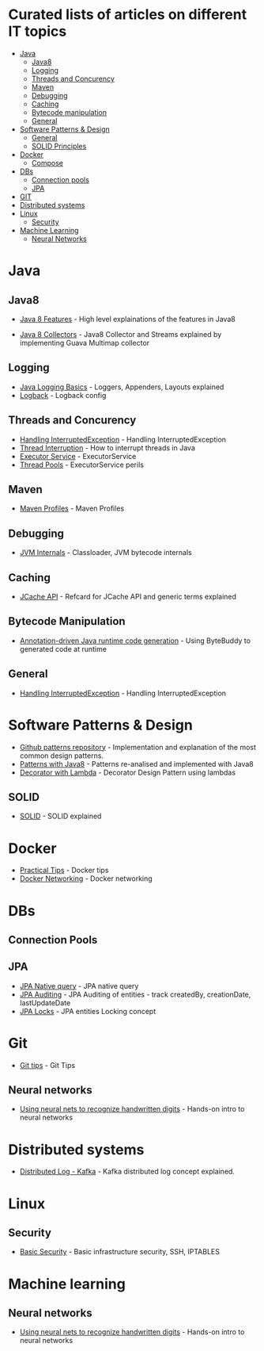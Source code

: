 # Curated lists of articles on different IT topics

- [Java](#java)
    - [Java8](#java8)
    - [Logging](#logging)
    - [Threads and Concurency](#threads-and-concurency)
    - [Maven](#maven)
    - [Debugging](#debugging)
    - [Caching](#caching)
    - [Bytecode manipulation](#bytecode-manipulation)
    - [General](#general)
- [Software Patterns & Design](#patterns)    
    - [General](#general)
    - [SOLID Principles](#solid)
- [Docker](#docker)
    - [Compose](#compose)
- [DBs](#database)
    - [Connection pools](#ancients)
    - [JPA](#jpa)
- [GIT](#git)
- [Distributed systems](#distributed-systems)
- [Linux](#linux)
    - [Security](#security)
- [Machine Learning](#machine-learning)
    - [Neural Networks](#neural-networks)
    
    
# Java    

## Java8

* [Java 8 Features](http://winterbe.com/posts/2014/03/16/java-8-tutorial/) - High level explainations of the features in Java8
  
* [Java 8 Collectors](http://codingjunkie.net/guava-and-java8-collectors/) - Java8 Collector and Streams explained by implementing Guava Multimap collector

## Logging
 * [Java Logging Basics](https://www.loggly.com/ultimate-guide/java-logging-basics/) - Loggers, Appenders, Layouts explained
 * [Logback](https://dzone.com/articles/logback-configuration-using-xml) - Logback config


## Threads and Concurency
* [Handling InterruptedException](http://www.ibm.com/developerworks/library/j-jtp05236/) - Handling InterruptedException
* [Thread Interruption](https://dzone.com/articles/understanding-thread-interruption-in-java) - How to interrupt threads in Java  
* [Executor Service](http://www.baeldung.com/java-executor-service-tutorial) - ExecutorService
* [Thread Pools](http://jvns.ca/blog/2016/03/27/thread-pools-how-do-i-use-them/) - ExecutorService perils

## Maven
 * [Maven Profiles](http://www.petrikainulainen.net/programming/tips-and-tricks/creating-profile-specific-configuration-files-with-maven/) - Maven Profiles


## Debugging
 * [JVM Internals](http://www.cubrid.org/blog/dev-platform/understanding-jvm-internals/) - Classloader, JVM bytecode internals   

## Caching
 * [JCache API](https://dzone.com/refcardz/java-caching) - Refcard for JCache API and generic terms explained

## Bytecode Manipulation

* [Annotation-driven Java runtime code generation](http://zeroturnaround.com/rebellabs/how-my-new-friend-byte-buddy-enables-annotation-driven-java-runtime-code-generation) - Using ByteBuddy to generated code at runtime


## General
 * [Handling InterruptedException](http://www.ibm.com/developerworks/library/j-jtp05236/) - Handling InterruptedException

# Software Patterns & Design
* [Github patterns repository](https://github.com/iluwatar/java-design-patterns) - Implementation and explanation of the most common design patterns.
* [Patterns with Java8](https://www.youtube.com/watch?v=-k2X7guaArU) - Patterns re-analised and implemented with Java8
* [Decorator with Lambda](http://www.javaadvent.com/2015/12/decorator-design-pattern-using-lambdas.html) - Decorator Design Pattern using lambdas

## SOLID
* [SOLID](https://dzone.com/articles/the-solid-principles-in-real-life) - SOLID explained


# Docker
* [Practical Tips](http://www.smartjava.org/content/10-practical-docker-tips-day-day-docker-usage) - Docker tips
* [Docker Networking](https://docs.docker.com/engine/userguide/networking/dockernetworks/) - Docker networking

# DBs

## Connection Pools


## JPA
* [JPA Native query](http://www.thoughts-on-java.org/jpa-native-queries/) - JPA native query
* [JPA Auditing](http://www.baeldung.com/database-auditing-jpa) - JPA Auditing of entities - track createdBy, creationDate, lastUpdateDate
* [JPA Locks](http://vladmihalcea.com/2015/01/12/a-beginners-guide-to-java-persistence-locking/) - JPA entities Locking concept 

# Git

* [Git tips](http://www.alexkras.com/19-git-tips-for-everyday-use/) - Git Tips

## Neural networks
* [Using neural nets to recognize handwritten digits](http://neuralnetworksanddeeplearning.com/chap1.html) - Hands-on intro to neural networks

# Distributed systems 
* [Distributed Log - Kafka](https://engineering.linkedin.com/distributed-systems/log-what-every-software-engineer-should-know-about-real-time-datas-unifying) - Kafka distributed log concept explained.

# Linux

## Security
* [Basic Security](http://blog.mailgun.com/security-guide-basic-infrastructure-security/) - Basic infrastructure security, SSH, IPTABLES

# Machine learning

## Neural networks
* [Using neural nets to recognize handwritten digits](http://neuralnetworksanddeeplearning.com/chap1.html) - Hands-on intro to neural networks
